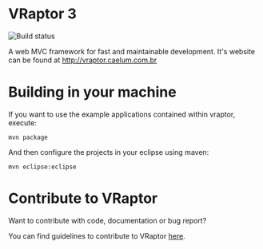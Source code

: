 VRaptor 3
=========
![Build status](https://secure.travis-ci.org/caelum/vraptor.png)

A web MVC framework for fast and maintainable development.
It's website can be found at http://vraptor.caelum.com.br

Building in your machine
========================

If you want to use the example applications contained within vraptor, execute:

	mvn package

And then configure the projects in your eclipse using maven:

	mvn eclipse:eclipse

Contribute to VRaptor
=====================
Want to contribute with code, documentation or bug report?

You can find guidelines to contribute to VRaptor [here](http://vraptor.caelum.com.br/en/docs/how-to-contribute/ "Contribute").
